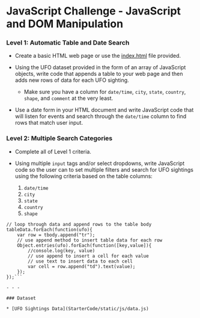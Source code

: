 # JavaScript Challenge - JavaScript and DOM Manipulation

### Level 1: Automatic Table and Date Search

* Create a basic HTML web page or use the [index.html](StarterCode/index.html) file provided.

* Using the UFO dataset provided in the form of an array of JavaScript objects, write code that appends a table to your web page and then adds new rows of data for each UFO sighting.

  * Make sure you have a column for `date/time`, `city`, `state`, `country`, `shape`, and `comment` at the very least.

* Use a date form in your HTML document and write JavaScript code that will listen for events and search through the `date/time` column to find rows that match user input.

### Level 2: Multiple Search Categories

* Complete all of Level 1 criteria.

* Using multiple `input` tags and/or select dropdowns, write JavaScript code so the user can to set multiple filters and search for UFO sightings using the following criteria based on the table columns:

  1. `date/time`
  2. `city`
  3. `state`
  4. `country`
  5. `shape`

```
// loop through data and append rows to the table body
tableData.forEach(function(ufo){
    var row = tbody.append("tr");
    // use append method to insert table data for each row
    Object.entries(ufo).forEach(function([key,value]){
        //console.log(key, value)
        // use append to insert a cell for each value
        // use text to insert data to each cell
        var cell = row.append("td").text(value);
    });
});```

- - -

### Dataset

* [UFO Sightings Data](StarterCode/static/js/data.js)
